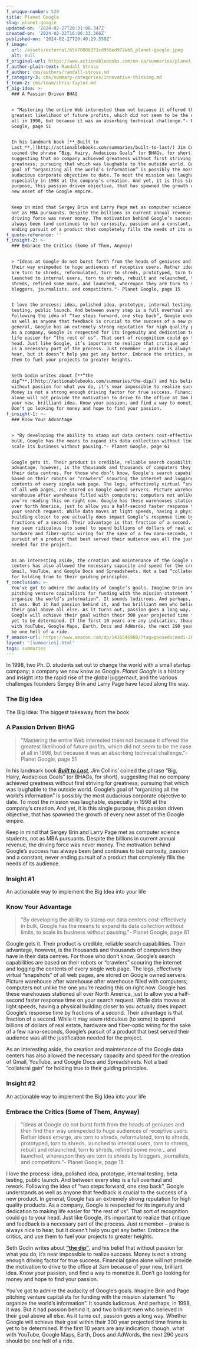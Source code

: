 ```yaml
---
f_unique-number: 529
title: Planet Google
slug: planet-google
updated-on: '2024-02-27T20:31:08.347Z'
created-on: '2024-02-22T16:06:33.366Z'
published-on: '2024-02-27T20:40:29.559Z'
f_image:
  url: /assets/external/65d78086371cd956ed972eb5_planet-google.jpeg
  alt: null
f_original-url: https://www.actionablebooks.com/en-ca/summaries/planet-google/
f_author-plain-text: Randall Stross
f_author: cms/authors/randall-stross.md
f_category-3: cms/summary-categories/innovative-thinking.md
f_team-2: cms/team/chris-taylor.md
f_big-idea: >-
  ### A Passion Driven BHAG


  > "Mastering the entire Web interested them not because it offered the
  greatest likelihood of future profits, which did not seem to be the case at
  all in 1998, but because it was an absorbing technical challenge."- Planet
  Google, page 51


  In his landmark book [**_Built to
  Last_**,](http://actionablebooks.com/summaries/built-to-last/) Jim Collins’
  coined the phrase “Big, Hairy, Audacious Goals” (or BHAGs, for short),
  suggesting that no company achieved greatness without first striving for
  greatness; pursuing that which was laughable to the outside world. Google’s
  goal of “organizing all the world’s information” is possibly the most
  audacious corporate objective to date. To most the mission was laughable,
  especially in 1998 at the company’s creation. And yet, it is this single
  purpose, this passion driven objective, that has spawned the growth of every
  new asset of the Google empire.


  Keep in mind that Sergey Brin and Larry Page met as computer science students,
  not as MBA pursuants. Despite the billions in current annual revenue, the
  driving force was never money. The motivation behind Google’s success has
  always been (and continues to be) curiosity, passion and a constant, never
  ending pursuit of a product that completely fills the needs of its audience.
f_quote-reference: ''
f_insight-2: >-
  ### Embrace the Critics (Some of Them, Anyway)


  > "Ideas at Google do not burst forth from the heads of geniuses and then find
  their way unimpeded to huge audiences of receptive users. Rather ideas emerge,
  are torn to shreds, reformulated, torn to shreds, prototyped, torn to shreds,
  launched to internal users, torn to shreds, rebuilt and relaunched, torn to
  shreds, refined some more… and launched, whereupon they are torn to shreds by
  bloggers, journalists, and competitors."- Planet Google, page 15


  I love the process: idea, polished idea, prototype, internal testing, beta
  testing, public launch. And between every step is a full overhaul and rework.
  Following the idea of “two steps forward, one step back”, Google understands
  as well as anyone that feedback is crucial to the success of a new product. In
  general, Google has an extremely strong reputation for high quality products.
  As a company, Google is respected for its ingenuity and dedication to making
  life easier for “the rest of us”. That sort of recognition could go to your
  head. Just like Google, it’s important to realize that critique and feedback
  is a necessary part of the process. Just remember – praise is always nice to
  hear, but it doesn’t help you get any better. Embrace the critics, and use
  them to fuel your projects to greater heights.


  Seth Godin writes about [**“the
  dip”**,](http://actionablebooks.com/summaries/the-dip/) and his belief that
  without passion for what you do, it’s near impossible to realize success.
  Money is not a strong enough driving factor for true success. Financial gains
  alone will not provide the motivation to drive to the office at 3am because of
  your new, brilliant idea. Know your passion, and find a way to monetize it.
  Don’t go looking for money and hope to find your passion.
f_insight-1: >-
  ### Know Your Advantage


  > "By developing the ability to stamp out data centers cost-effectively in
  bulk, Google has the means to expand its data collection without limits, to
  scale its business without pausing."- Planet Google, page 61


  Google gets it. Their product is credible, reliable search capabilities. Their
  advantage, however, is the thousands and thousands of computers they have in
  their data centres. For those who don’t know, Google’s search capabilities are
  based on their robots or “crawlers” scouring the internet and logging the
  contents of every single web page. The logs, effectively virtual “snapshots”
  of all web pages, are stored on Google owned servers. Picture warehouse after
  warehouse after warehouse filled with computers; computers not unlike the one
  you’re reading this on right now. Google has these warehouses stationed all
  over North America, just to allow you a half-second faster response time on
  your search request. While data moves at light speeds, having a physical
  building closer to you actually does impact Google’s response time by
  fractions of a second. Their advantage is that fraction of a second. While it
  may seem ridiculous (to some) to spend billions of dollars of real estate,
  hardware and fiber-optic wiring for the sake of a few nano-seconds, Google’s
  pursuit of a product that best served their audience was all the justification
  needed for the project.


  As an interesting aside, the creation and maintenance of the Google data
  centers has also allowed the necessary capacity and speed for the creation of
  Gmail, YouTube, and Google Docs and Spreadsheets. Not a bad “collateral gain”
  for holding true to their guiding principles.
f_conclusion: >-
  You’ve got to admire the audacity of Google’s goals. Imagine Brin and Page
  pitching venture capitalists for funding with the mission statement “to
  organize the world’s information”. It sounds ludicrous. And perhaps, in 1998,
  it was. But it had passion behind it, and two brilliant men who believed in
  their goal above all else. As it turns out, passion goes a long way. Whether
  Google will achieve their goal within their 300 year projected time frame is
  yet to be determined. If the first 10 years are any indication, though, what
  with YouTube, Google Maps, Earth, Docs and AdWords, the next 290 years should
  be one hell of a ride.
f_amazon-url: https://www.amazon.com/dp/1416546960/?tag=gooseducmedi-20
layout: '[summaries].html'
tags: summaries
---
```


In 1998, two Ph. D. students set out to change the world with a small startup company; a company we now know as Google. _Planet Google_ is a history and insight into the rapid rise of the global juggernaut, and the various challenges founders Sergey Brin and Larry Page have faced along the way.

### The Big Idea

The Big Idea: The biggest takeaway from the book

### A Passion Driven BHAG

> "Mastering the entire Web interested them not because it offered the greatest likelihood of future profits, which did not seem to be the case at all in 1998, but because it was an absorbing technical challenge."- Planet Google, page 51

In his landmark book [**_Built to Last_**,](http://actionablebooks.com/summaries/built-to-last/) Jim Collins’ coined the phrase “Big, Hairy, Audacious Goals” (or BHAGs, for short), suggesting that no company achieved greatness without first striving for greatness; pursuing that which was laughable to the outside world. Google’s goal of “organizing all the world’s information” is possibly the most audacious corporate objective to date. To most the mission was laughable, especially in 1998 at the company’s creation. And yet, it is this single purpose, this passion driven objective, that has spawned the growth of every new asset of the Google empire.

Keep in mind that Sergey Brin and Larry Page met as computer science students, not as MBA pursuants. Despite the billions in current annual revenue, the driving force was never money. The motivation behind Google’s success has always been (and continues to be) curiosity, passion and a constant, never ending pursuit of a product that completely fills the needs of its audience.

### Insight #1

An actionable way to implement the Big Idea into your life

### Know Your Advantage

> "By developing the ability to stamp out data centers cost-effectively in bulk, Google has the means to expand its data collection without limits, to scale its business without pausing."- Planet Google, page 61

Google gets it. Their product is credible, reliable search capabilities. Their advantage, however, is the thousands and thousands of computers they have in their data centres. For those who don’t know, Google’s search capabilities are based on their robots or “crawlers” scouring the internet and logging the contents of every single web page. The logs, effectively virtual “snapshots” of all web pages, are stored on Google owned servers. Picture warehouse after warehouse after warehouse filled with computers; computers not unlike the one you’re reading this on right now. Google has these warehouses stationed all over North America, just to allow you a half-second faster response time on your search request. While data moves at light speeds, having a physical building closer to you actually does impact Google’s response time by fractions of a second. Their advantage is that fraction of a second. While it may seem ridiculous (to some) to spend billions of dollars of real estate, hardware and fiber-optic wiring for the sake of a few nano-seconds, Google’s pursuit of a product that best served their audience was all the justification needed for the project.

As an interesting aside, the creation and maintenance of the Google data centers has also allowed the necessary capacity and speed for the creation of Gmail, YouTube, and Google Docs and Spreadsheets. Not a bad “collateral gain” for holding true to their guiding principles.

### Insight #2

An actionable way to implement the Big Idea into your life

### Embrace the Critics (Some of Them, Anyway)

> "Ideas at Google do not burst forth from the heads of geniuses and then find their way unimpeded to huge audiences of receptive users. Rather ideas emerge, are torn to shreds, reformulated, torn to shreds, prototyped, torn to shreds, launched to internal users, torn to shreds, rebuilt and relaunched, torn to shreds, refined some more… and launched, whereupon they are torn to shreds by bloggers, journalists, and competitors."- Planet Google, page 15

I love the process: idea, polished idea, prototype, internal testing, beta testing, public launch. And between every step is a full overhaul and rework. Following the idea of “two steps forward, one step back”, Google understands as well as anyone that feedback is crucial to the success of a new product. In general, Google has an extremely strong reputation for high quality products. As a company, Google is respected for its ingenuity and dedication to making life easier for “the rest of us”. That sort of recognition could go to your head. Just like Google, it’s important to realize that critique and feedback is a necessary part of the process. Just remember – praise is always nice to hear, but it doesn’t help you get any better. Embrace the critics, and use them to fuel your projects to greater heights.

Seth Godin writes about [**“the dip”**,](http://actionablebooks.com/summaries/the-dip/) and his belief that without passion for what you do, it’s near impossible to realize success. Money is not a strong enough driving factor for true success. Financial gains alone will not provide the motivation to drive to the office at 3am because of your new, brilliant idea. Know your passion, and find a way to monetize it. Don’t go looking for money and hope to find your passion.

You’ve got to admire the audacity of Google’s goals. Imagine Brin and Page pitching venture capitalists for funding with the mission statement “to organize the world’s information”. It sounds ludicrous. And perhaps, in 1998, it was. But it had passion behind it, and two brilliant men who believed in their goal above all else. As it turns out, passion goes a long way. Whether Google will achieve their goal within their 300 year projected time frame is yet to be determined. If the first 10 years are any indication, though, what with YouTube, Google Maps, Earth, Docs and AdWords, the next 290 years should be one hell of a ride.
